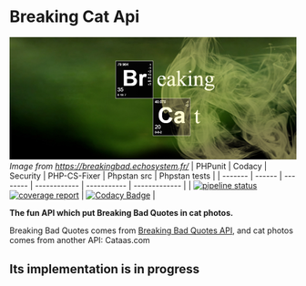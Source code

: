 # Breaking Cat Api

![](https://github.com/CarolineDirat/BreakingCatAPI/blob/master/breaking_cat_header.png)
*Image from <https://breakingbad.echosystem.fr/>*
| PHPunit | Codacy | Security | PHP-CS-Fixer | Phpstan src | Phpstan tests |
| ------- | ------ | -------- | ------------ | ----------- | ------------- |
| [![pipeline status](https://gitlab.com/Squirrel-Jo/BreakingCatAPI/badges/develop/pipeline.svg)](https://gitlab.com/Squirrel-Jo/BreakingCatAPI/-/commits/develop) [![coverage report](https://gitlab.com/Squirrel-Jo/BreakingCatAPI/badges/develop/coverage.svg)](https://gitlab.com/Squirrel-Jo/BreakingCatAPI/-/commits/develop) | [![Codacy Badge](https://app.codacy.com/project/badge/Grade/8431cca53d5a4b22bf2ffee9e8be848d)](https://www.codacy.com/gh/CarolineDirat/BreakingCatAPI/dashboard?utm_source=github.com&amp;utm_medium=referral&amp;utm_content=CarolineDirat/BreakingCatAPI&amp;utm_campaign=Badge_Grade) |

**The fun API which put Breaking Bad Quotes in cat photos.**

Breaking Bad Quotes comes from [Breaking Bad Quotes API](https://breakingbadquotes.xyz/), and cat photos comes from another API: Cataas.com

## Its implementation is in progress
